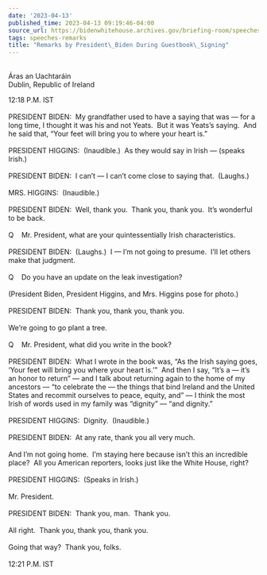 ```yaml
---
date: '2023-04-13'
published_time: 2023-04-13 09:19:46-04:00
source_url: https://bidenwhitehouse.archives.gov/briefing-room/speeches-remarks/2023/04/13/remarks-by-president-biden-during-guestbook-signing/
tags: speeches-remarks
title: "Remarks by President\_Biden During Guestbook\_Signing"
---
```

 
   
Áras an Uachtaráin  
Dublin, Republic of Ireland

12:18 P.M. IST  
   
PRESIDENT BIDEN:  My grandfather used to have a saying that was — for a
long time, I thought it was his and not Yeats.  But it was Yeats’s
saying.  And he said that, “Your feet will bring you to where your heart
is.”  
   
PRESIDENT HIGGINS:  (Inaudible.)  As they would say in Irish — (speaks
Irish.)  
   
PRESIDENT BIDEN:  I can’t — I can’t come close to saying that. 
(Laughs.)  
   
MRS. HIGGINS:  (Inaudible.)  
   
PRESIDENT BIDEN:  Well, thank you.  Thank you, thank you.  It’s
wonderful to be back.  
   
Q    Mr. President, what are your quintessentially Irish
characteristics.  
   
PRESIDENT BIDEN:  (Laughs.)  I — I’m not going to presume.  I’ll let
others make that judgment.  
   
Q    Do you have an update on the leak investigation?  
   
(President Biden, President Higgins, and Mrs. Higgins pose for
photo.)   
   
PRESIDENT BIDEN:  Thank you, thank you, thank you.   
   
We’re going to go plant a tree.   
   
Q    Mr. President, what did you write in the book?  
   
PRESIDENT BIDEN:  What I wrote in the book was, “As the Irish saying
goes, ‘Your feet will bring you where your heart is.’”  And then I say,
“It’s a — it’s an honor to return” — and I talk about returning again to
the home of my ancestors — “to celebrate the — the things that bind
Ireland and the United States and recommit ourselves to peace, equity,
and” — I think the most Irish of words used in my family was “dignity” —
“and dignity.”   
   
PRESIDENT HIGGINS:  Dignity.  (Inaudible.)  
   
PRESIDENT BIDEN:  At any rate, thank you all very much.  
   
And I’m not going home.  I’m staying here because isn’t this an
incredible place?  All you American reporters, looks just like the White
House, right?   
   
PRESIDENT HIGGINS:  (Speaks in Irish.)  
   
Mr. President.  
   
PRESIDENT BIDEN:  Thank you, man.  Thank you.  
   
All right.  Thank you, thank you, thank you.   
   
Going that way?  Thank you, folks.   
   
12:21 P.M. IST
